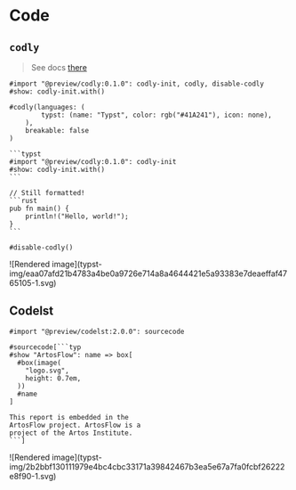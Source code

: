 #  Code

##  ` codly  `

> See docs [ there ](https://github.com/Dherse/codly)
    
    
    #import "@preview/codly:0.1.0": codly-init, codly, disable-codly
    #show: codly-init.with()
    
    #codly(languages: (
            typst: (name: "Typst", color: rgb("#41A241"), icon: none),
        ),
        breakable: false
    )
    
    ```typst
    #import "@preview/codly:0.1.0": codly-init
    #show: codly-init.with()
    ```
    
    // Still formatted!
    ```rust
    pub fn main() {
        println!("Hello, world!");
    }
    ```
    
    #disable-codly()

![Rendered image](typst-
img/eaa07afd21b4783a4be0a9726e714a8a4644421e5a93383e7deaeffaf4765105-1.svg)

##  Codelst

    
    
    #import "@preview/codelst:2.0.0": sourcecode
    
    #sourcecode[```typ
    #show "ArtosFlow": name => box[
      #box(image(
        "logo.svg",
        height: 0.7em,
      ))
      #name
    ]
    
    This report is embedded in the
    ArtosFlow project. ArtosFlow is a
    project of the Artos Institute.
    ```]

![Rendered image](typst-
img/2b2bbf130111979e4bc4cbc33171a39842467b3ea5e67a7fa0fcbf26222e8f90-1.svg)

